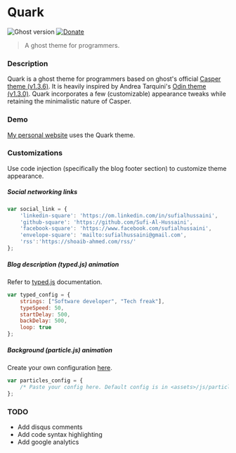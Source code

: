# Quark

![Ghost version](https://img.shields.io/badge/Ghost-0.11.x-brightgreen.svg?style=flat-square)
[![Donate](https://img.shields.io/badge/donate-paypal-003087.svg?style=flat-square)](https://www.paypal.me/sufialhussaini/10)

> A ghost theme for programmers.



### Description

Quark is a ghost theme for programmers based on ghost's official [Casper theme (v1.3.6)](https://github.com/TryGhost/Casper). 
It is heavily inspired by Andrea Tarquini's [Odin theme (v1.3.0)](https://github.com/h4t0n/odin).
Quark incorporates a few (customizable) appearance tweaks while retaining the minimalistic nature of Casper.



### Demo

[My personal website](http://shoaib-ahmed.com) uses the Quark theme.



### Customizations

Use code injection (specifically the blog footer section) to customize theme appearance.


##### Social networking links

```javascript
var social_link = {
    'linkedin-square': 'https://om.linkedin.com/in/sufialhussaini',
    'github-square': 'https://github.com/Sufi-Al-Hussaini',
    'facebook-square': 'https://www.facebook.com/sufialhussaini',
    'envelope-square': 'mailto:sufialhussaini@gmail.com',
    'rss':'https://shoaib-ahmed.com/rss/'
};
```


##### Blog description (typed.js) animation

Refer to [typed.js](https://github.com/mattboldt/typed.js) documentation.

```javascript
var typed_config = {
    strings: ["Software developer", "Tech freak"],
    typeSpeed: 50,
    startDelay: 500,
    backDelay: 500,
    loop: true
};
```


##### Background (particle.js) animation

Create your own configuration [here](http://vincentgarreau.com/particles.js/).

```javascript
var particles_config = {
    /* Paste your config here. Default config is in <assets>/js/particles.js */
};
```



### TODO

* Add disqus comments
* Add code syntax highlighting
* Add google analytics
